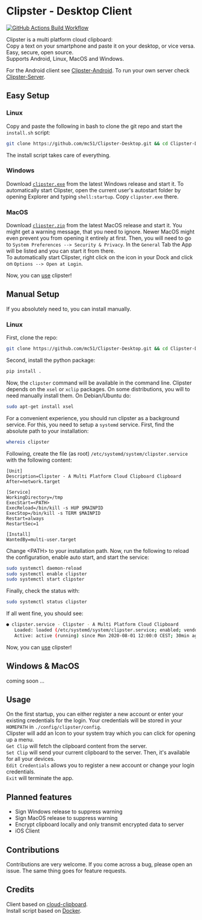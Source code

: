 # Clipster - Desktop Client

[![GitHub Actions Build Workflow](https://github.com/mc51/Clipster-Desktop/workflows/Build/badge.svg)](https://github.com/mc51/Clipster-Desktop/actions)


Clipster is a multi platform cloud clipboard:  
Copy a text on your smartphone and paste it on your desktop, or vice versa.  
Easy, secure, open source.  
Supports Android, Linux, MacOS and Windows.  

For the Android client see [Clipster-Android](https://github.com/mc51/Clipster-Android).
To run your own server check [Clipster-Server](https://github.com/mc51/Clipster-Server).  

## Easy Setup

### Linux 

Copy and paste the following in bash to clone the git repo and start the `install.sh` script:

``` bash
git clone https://github.com/mc51/Clipster-Desktop.git && cd Clipster-Desktop && sh install.sh
```

The install script takes care of everything.  

### Windows

Download [`clipster.exe`](https://github.com/mc51/Clipster-Desktop/releases/latest/download/clipster.exe) from the latest Windows release and start it. To automatically start Clipster, open the current user's autostart folder by opening Explorer and typing `shell:startup`. Copy `clipster.exe` there. 

### MacOS

Download [`clipster.zip`](https://github.com/mc51/Clipster-Desktop/releases/latest/download/clipster.zip) from the latest MacOS release and start it. You might get a warning message, that you need to ignore.  Newer MacOS might even prevent you from opening it entirely at first. Then, you will need to go to `System Preferences --> Security & Privacy`. In the `General` Tab the App will be listed and you can start it from there.  
To automatically start Clipster, right click on the icon in your Dock and click on `Options --> Open at Login`.  
    
Now, you can [use](#usage) clipster!  

## Manual Setup

If you absolutely need to, you can install manually.

### Linux 

First, clone the repo:

``` bash
git clone https://github.com/mc51/Clipster-Desktop.git && cd Clipster-Desktop
```
  
Second, install the python package:

``` bash
pip install .
```

Now, the `clipster` command will be available in the command line. Clipster depends on the `xsel` or `xclip` packages. On some distributions, you will to need manually install them. On Debian/Ubuntu do:

```bash
sudo apt-get install xsel
```

For a convenient experience, you should run clipster as a background service. For this, you need to setup a `systemd` service. First, find the absolute path to your installation:

```bash
whereis clipster
```

Following, create the file (as root) `/etc/systemd/system/clipster.service` with the following content:

```
[Unit]
Description=Clipster - A Multi Platform Cloud Clipboard Clipboard
After=network.target

[Service]
WorkingDirectory=/tmp
ExecStart=<PATH>
ExecReload=/bin/kill -s HUP $MAINPID
ExecStop=/bin/kill -s TERM $MAINPID
Restart=always
RestartSec=1

[Install]
WantedBy=multi-user.target
```

Change \<PATH\> to your installation path. Now, run the following to reload the configuration, enable auto start, and start the service:

```bash
sudo systemctl daemon-reload
sudo systemctl enable clipster
sudo systemctl start clipster
```

Finally, check the status with:

```bash
sudo systemctl status clipster
```

If all went fine, you should see:

``` bash
● clipster.service - Clipster - A Multi Platform Cloud Clipboard
   Loaded: loaded (/etc/systemd/system/clipster.service; enabled; vendor preset: enabled)
   Active: active (running) since Mon 2020-08-01 12:00:0 CEST; 30min ago
```

Now, you can [use](#usage) clipster!

## Windows & MacOS

coming soon ...


## Usage

On the first startup, you can either register a new account or enter your existing credentials for the login. Your credentials will be stored in your `HOMEPATH` in `./config/clipster/config`.  
Clipster will add an Icon to your system tray which you can click for opening up a menu.  
`Get Clip` will fetch the clipboard content from the server.  
`Set Clip` will send your current clipboard to the server. Then, it's available for all your devices.  
`Edit Credentials` allows you to register a new account or change your login credentials.  
`Exit` will terminate the app.  

## Planned features

- Sign Windows release to suppress warning  
- Sign MacOS release to suppress warning
- Encrypt clipboard locally and only transmit encrypted data to server
- iOS Client


## Contributions

Contributions are very welcome. If you come across a bug, please open an issue. The same thing goes for feature requests.

## Credits

Client based on [cloud-clipboard](https://github.com/krsoninikhil/cloud-clipboard).  
Install script based on [Docker](https://www.docker.com/).

